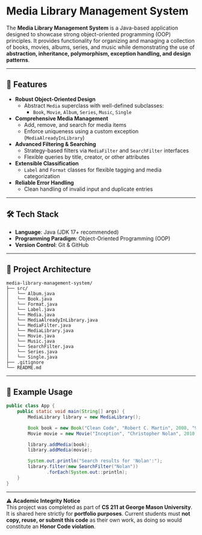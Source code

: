 # Media Library Management System

The **Media Library Management System** is a Java-based application designed to showcase strong object-oriented programming (OOP) principles. It provides functionality for organizing and managing a collection of books, movies, albums, series, and music while demonstrating the use of **abstraction, inheritance, polymorphism, exception handling, and design patterns**.  

---

## 🚀 Features
- **Robust Object-Oriented Design**
  - Abstract `Media` superclass with well-defined subclasses:
    - `Book`, `Movie`, `Album`, `Series`, `Music`, `Single`
- **Comprehensive Media Management**
  - Add, remove, and search for media items
  - Enforce uniqueness using a custom exception (`MediaAlreadyInLibrary`)
- **Advanced Filtering & Searching**
  - Strategy-based filters via `MediaFilter` and `SearchFilter` interfaces
  - Flexible queries by title, creator, or other attributes
- **Extensible Classification**
  - `Label` and `Format` classes for flexible tagging and media categorization
- **Reliable Error Handling**
  - Clean handling of invalid input and duplicate entries

---

## 🛠️ Tech Stack
- **Language**: Java (JDK 17+ recommended)
- **Programming Paradigm**: Object-Oriented Programming (OOP)
- **Version Control**: Git & GitHub

---

## 📂 Project Architecture

```
media-library-management-system/
├── src/
│   └── Album.java
│   └── Book.java
│   └── Format.java
│   └── Label.java
│   └── Media.java
│   └── MediaAlreadyInLibrary.java
│   └── MediaFilter.java
│   └── MediaLibrary.java
│   └── Movie.java
│   └── Music.java
│   └── SearchFilter.java
│   └── Series.java
│   └── Single.java
├── .gitignore
└── README.md
```

---

## 📖 Example Usage
```java
public class App {
    public static void main(String[] args) {
        MediaLibrary library = new MediaLibrary();

        Book book = new Book("Clean Code", "Robert C. Martin", 2008, "978-0132350884");
        Movie movie = new Movie("Inception", "Christopher Nolan", 2010, 148);

        library.addMedia(book);
        library.addMedia(movie);

        System.out.println("Search results for 'Nolan':");
        library.filter(new SearchFilter("Nolan"))
               .forEach(System.out::println);
    }
}
```

---

⚠️ **Academic Integrity Notice**  
This project was completed as part of **CS 211 at George Mason University**. It is shared here strictly for **portfolio purposes**. Current students must **not copy, reuse, or submit this code** as their own work, as doing so would constitute an **Honor Code violation**.